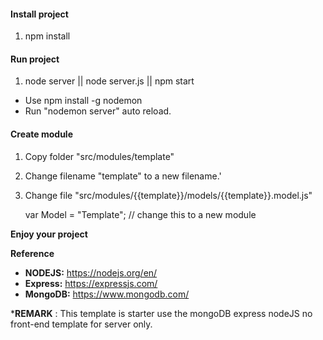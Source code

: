 #### Install project

1. npm install

#### Run project

1. node server || node server.js || npm start

* Use npm install -g nodemon
* Run "nodemon server" auto reload.

#### Create module

1. Copy folder "src/modules/template"

2. Change filename "template" to a new filename.'

3. Change file "src/modules/{{template}}/models/{{template}}.model.js"


    var Model = "Template"; // change this to a new module
	

**Enjoy your project**

**Reference**

- **NODEJS:** https://nodejs.org/en/
- **Express:** https://expressjs.com/
- **MongoDB:** https://www.mongodb.com/

***REMARK** : This template is starter use the mongoDB express nodeJS no front-end template for server only.